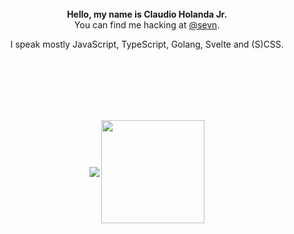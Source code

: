 <br><br><br><br><br>

<p align="center">
  <b>Hello, my name is Claudio Holanda Jr.</b><br>
  You can find me hacking at <a href="https://github.com/sevn">@sevn</a>.
</p>

<p align="center">
  I speak mostly JavaScript, TypeScript, Golang, Svelte and (S)CSS.
</p>

<br><br><br><br><br>

<p align="center">
    <img
      align="center"
      src="https://github-readme-stats.vercel.app/api/top-langs/?username=kazzkiq&layout=compact&theme=noctis_minimus&count_private=true"
    />
    <img
      align="center"
      height="165"
      src="https://github-readme-stats.vercel.app/api?username=kazzkiq&show_icons=true&theme=noctis_minimus&count_private=true"
    />
</p>
